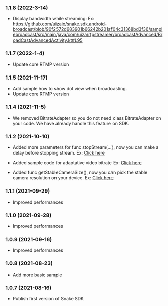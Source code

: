 ### 1.1.8 (2022-3-14)
- Display bandwidth while streaming:
Ex: https://github.com/uizaio/snake.sdk.android-broadcast/blob/90f2572d683901b66242b201af04c31368bd3f36/samplebroadcast/src/main/java/com/uiza/rtpstreamer/broadcastAdvanced/BroadCastAdvancedActivity.kt#L95

### 1.1.7 (2022-1-4)
- Update core RTMP version

### 1.1.5 (2021-11-17)
- Add sample how to show dot view when broadcasting.
- Update core RTMP version

### 1.1.4 (2021-11-5)
- We removed BitrateAdapter so you do not need class BitrateAdapter on your code. We have already handle this feature on SDK.

### 1.1.2 (2021-10-10)
- Added more parameters for func stopStream(...), now you can make a delay before stopping stream.
  Ex: [Click here](https://github.com/uizaio/snake.sdk.android-broadcast/blob/4886ab767ca0f206853eda0021f15d8748697f3b/samplebroadcast/src/main/java/com/uiza/rtpstreamer/backgroundAdvanced/BackgroundAdvancedActivity.kt#L202)

- Added sample code for adaptative video bitrate
  Ex: [Click here](https://github.com/uizaio/snake.sdk.android-broadcast/blob/4886ab767ca0f206853eda0021f15d8748697f3b/samplebroadcast/src/main/java/com/uiza/rtpstreamer/backgroundAdvanced/BackgroundAdvancedActivity.kt#L35)

- Added func getStableCameraSize(), now you can pick the stable camera resolution on your device.
  Ex: [Click here](https://github.com/uizaio/snake.sdk.android-broadcast/blob/4886ab767ca0f206853eda0021f15d8748697f3b/samplebroadcast/src/main/java/com/uiza/rtpstreamer/backgroundAdvanced/BackgroundAdvancedActivity.kt#L393)

### 1.1.1 (2021-09-29)
- Improved performances

### 1.1.0 (2021-09-28)
- Improved performances

### 1.0.9 (2021-09-16)
- Improved performances

### 1.0.8 (2021-08-23)
- Add more basic sample

### 1.0.7 (2021-08-16)
- Publish first version of Snake SDK